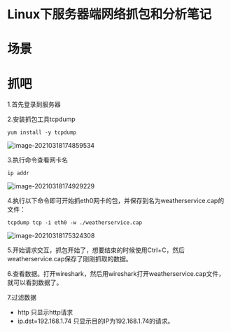 # Linux下服务器端网络抓包和分析笔记

# 场景





# 抓吧

1.首先登录到服务器

2.安装抓包工具tcpdump

```shell
yum install -y tcpdump
```

![image-20210318174859534](https://i.loli.net/2021/03/18/hOeEVa4LTB7ylA1.png)

3.执行命令查看网卡名

```shell
ip addr
```

![image-20210318174929229](https://i.loli.net/2021/03/18/yr9XM567pN2CbiB.png)

4.执行以下命令即可开始抓eth0网卡的包，并保存到名为weatherservice.cap的文件：

```shell
tcpdump tcp -i eth0 -w ./weatherservice.cap
```

![image-20210318175324308](https://i.loli.net/2021/03/18/UXIbDCQd8uVkqfm.png)

5.开始请求交互，抓包开始了，想要结束的时候使用Ctrl+C，然后weatherservice.cap保存了刚刚抓取的数据。

6.查看数据。打开wireshark，然后用wireshark打开weatherservice.cap文件，就可以看到数据了。

7.过滤数据

+ http 只显示http请求
+ ip.dst=192.168.1.74 只显示目的IP为192.168.1.74的请求。